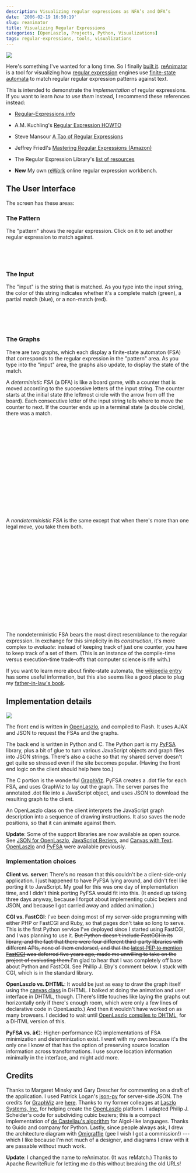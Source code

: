 ```yaml
---
description: Visualizing regular expressions as NFA’s and DFA’s
date: '2006-02-19 16:50:19'
slug: reanimator
title: Visualizing Regular Expressions
categories: [OpenLaszlo, Projects, Python, Visualizations]
tags: regular-expressions, tools, visualizations
---
```


![](http://images.osteele.com/2006/rematch-small.png)

Here's something I've wanted for a long time.  So I finally [built it](/tools/reanimator).  [reAnimator](/tools/reanimator) is a tool for visualizing how [regular expression](http://en.wikipedia.org/wiki/Regular_expression) engines use [finite-state automata](http://en.wikipedia.org/wiki/Finite_state_automaton) to match regular regular expression patterns against text.

<!-- more -->

This is intended to demonstrate the _implementation_ of regular expressions.  If you want to learn _how to use them_ instead, I recommend these references instead:

* [Regular-Expressions.info](http://www.regular-expressions.info/)

* A.M. Kuchling's [Regular Expression HOWTO](http://www.amk.ca/python/howto/regex/)

* Steve Mansour [A Tao of Regular Expressions](http://sitescooper.org/tao_regexps.html)

* Jeffrey Friedl's [Mastering Regular Expressions (Amazon)](http://www.amazon.com/gp/product/oliversteele-20/0596002890)

* The Regular Expression Library's [list of resources](http://www.regexlib.com/Resources.aspx)

* **New** My own [reWork](/tools/rework) online regular expression workbench.

## The User Interface

The screen has these areas:

### The Pattern

The "pattern" shows the regular expression.  Click on it to set another regular expression to match against.

<object width="377" height="46" classid="clsid:02BF25D5-8C17-4B23-BC80-D3488ABDDC6B" codebase="http://www.apple.com/qtactivex/qtplugin.cab">
  <param name="src" value="https://osteele.com/images/2006/rematch/pattern.mov"/>
  <param name="controller" value="1"/>
  <embed src="https://osteele.com/images/2006/rematch/pattern.mov" width="377" height="46" controller="1" pluginspage="http://www.apple.com/quicktime/download/"/>
</object>

### The Input

The "input" is the string that is matched.  As you type into the input string, the color of this string indicates whether it's a complete match (green), a partial match (blue), or a non-match (red).

<object width="377" height="54" classid="clsid:02BF25D5-8C17-4B23-BC80-D3488ABDDC6B" codebase="http://www.apple.com/qtactivex/qtplugin.cab">
  <param name="src" value="/images/2006/rematch/input.mov"/>
  <param name="controller" value="1"/>
  <embed src="/images/2006/rematch/input.mov" width="377" height="54" controller="1" pluginspage="http://www.apple.com/quicktime/download/"/>
</object>

### The Graphs

There are two graphs, which each display a finite-state automaton (FSA) that corresponds to the regular expression in the "pattern" area.  As you type into the "input" area, the graphs also update, to display the state of the match.

A *deterministic FSA* (a DFA) is like a board game, with a counter that is moved according to the successive letters of the input string.  The counter starts at the initial state (the leftmost circle with the arrow from off the board).  Each consecutive letter of the input string tells where to move the counter to next.  If the counter ends up in a terminal state (a double circle), there was a match.

<object width="309" height="248" classid="clsid:02BF25D5-8C17-4B23-BC80-D3488ABDDC6B" codebase="http://www.apple.com/qtactivex/qtplugin.cab">
  <param name="src" value="/images/2006/rematch/dfa.mov"/>
  <param name="controller" value="1"/><embed src="/images/2006/rematch/dfa.mov" width="309" height="248" controller="1" pluginspage="http://www.apple.com/quicktime/download/"/>
</object>

A *nondeterministic FSA* is the same except that when there's more than one legal move, you take them both.

<object width="222" height="250" classid="clsid:02BF25D5-8C17-4B23-BC80-D3488ABDDC6B" codebase="http://www.apple.com/qtactivex/qtplugin.cab"><param name="src" value="/images/2006/rematch/nfa.mov"/>
  <param name="controller" value="1"/>
  <embed src="/images/2006/rematch/nfa.mov" width="222" height="250" controller="1" pluginspage="http://www.apple.com/quicktime/download/"/>
</object>

The nondeterministic FSA bears the most direct resemblance to the regular expression.  In exchange for this simplicity in its *construction*, it's more complex to *evaluate*: instead of keeping track of just one counter, you have to keep track of a set of them.  (This is an instance of the compile-time versus execution-time trade-offs that computer science is rife with.)

If you want to learn more about finite-state automata, the [wikipedia entry](http://en.wikipedia.org/wiki/Finite_state_automaton) has some useful information, but this also seems like a good place to plug my [father-in-law's book](http://www.amazon.com/gp/product/oliversteele-20/0131655639/).

## Implementation details

![](http://images.osteele.com/2006/rematch-architecture.png)

The front end is written in [OpenLaszlo](http://www.openlaszlo.org), and compiled to Flash.  It uses AJAX and JSON to request the FSAs and the graphs.

The back end is written in Python and C.  The Python part is my [PyFSA](https://osteele.com/software/python/fsa/) library, plus a bit of glue to turn various JavaScript objects and graph files into JSON strings.  There's also a cache so that my shared server doesn't get quite so stressed even if the site becomes popular.  (Having the front end logic on the client should help here too.)

The C portion is the wonderful [GraphViz](http://http://www.graphviz.org).  PyFSA creates a .dot file for each FSA, and uses GraphViz to lay out the graph.  The server parses the annotated .dot file into a JavaScript object, and uses JSON to download the resulting graph to the client.

An OpenLaszlo class on the client interprets the JavaScript graph description into a sequence of drawing instructions.  It also saves the node positions, so that it can animate against them.

**Update**: Some of the support libraries are now available as open source.  See [JSON for OpenLaszlo](/2006/02/json-for-openlaszlo), [JavaScript Beziers](/2006/02/javascript-beziers), and [Canvas with Text](/2006/02/textcanvas).  [OpenLaszlo](http://www.openlaszlo.org) and [PyFSA](/software/python/fsa/) were available previously.

### Implementation choices

**Client vs. server**: There's no reason that this couldn't be a client-side-only application.  I just happened to have PyFSA lying around, and didn't feel like porting it to JavaScript.  My goal for this was one day of implementation time, and I didn't think porting PyFSA would fit into this.  (It ended up taking three days anyway, because I forgot about implementing cubic beziers and JSON, and because I got carried away and added animation.)

**CGI vs. FastCGI**: I've been doing most of my server-side programming with either PHP or FastCGI and Ruby, so that pages don't take so long to serve.  This is the first Python service I've deployed since I started using FastCGI, and I was planning to use it.  <strike>But Python doesn't include FastCGI in its library, and the fact that there were four different third-party libraries with different APIs, none of them endorsed, and that the [latest PEP to mention FastCGI](http://www.python.org/peps/pep-0222.html) was deferred five years ago, made me unwilling to take on the project of evaluating them.</strike>I'm glad to hear that I was completely off base about Python and FastCGI.  See Phillip J. Eby's comment below.  I stuck with CGI, which is in the standard library.

**OpenLaszlo vs. DHTML**: It would be just as easy to draw the graph itself using the [canvas class](http://www.whatwg.org/specs/web-apps/current-work/#scs-dynamic) in DHTML.  I balked at doing the animation and user interface in DHTML, though.  (There's little touches like laying the graphs out horizontally only if there's enough room, which were only a few lines of declarative code in OpenLaszlo.)  And then it wouldn't have worked on as many browsers.  I decided to wait until [OpenLaszlo compiles to DHTML](http://wiki.openlaszlo.org/DHTML_Target), for a DHTML version of this.

**PyFSA vs. â€¦**: Higher-performance (C) implementations of FSA minimization and determinization exist.  I went with my own because it's the only one I know of that has the option of preserving source location information across transformations.  I use source location information minimally in the interface, and might add more.

## Credits

Thanks to Margaret Minsky and Gary Drescher for commenting on a draft of the application.  I used Patrick Logan's [json-py](http://sourceforge.net/projects/json-py/) for server-side JSON.  The credits for [GraphViz](http://www.graphviz.org/) are [here](http://www.graphviz.org/Credits.php).  Thanks to my former colleages at [Laszlo Systems, Inc.](http://openlaszlo.org) for helping create the [OpenLaszlo](http://openlaszlo.org) platform.  I adapted Philip J. Scheider's code for subdividing cubic beziers; this is a compact implementation of [de Casteljau's algorithm](http://en.wikipedia.org/wiki/De_Casteljau%27s_algorithm) for Algol-like languages.  Thanks to Guido and company for Python.  Lastly, since people always ask, I drew the architecture diagram with [Omigraffle](http://www.omnigroup.com/applications/omnigraffle/) (gee I wish I got a commission!) --- which I like because I'm not much of a designer, and diagrams I draw with it are passable without much work.

**Update**: I changed the name to reAnimator.  (It was reMatch.)  Thanks to Apache RewriteRule for letting me do this without breaking the old URLs!
